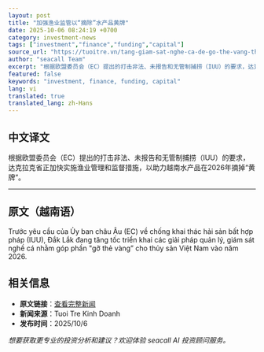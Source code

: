 ```yaml
---
layout: post
title: "加强渔业监管以“摘除”水产品黄牌"
date: 2025-10-06 08:24:19 +0700
category: investment-news
tags: ["investment","finance","funding","capital"]
source_url: "https://tuoitre.vn/tang-giam-sat-nghe-ca-de-go-the-vang-thuy-san-20251006141817344.htm"
author: "seacall Team"
excerpt: "根据欧盟委员会（EC）提出的打击非法、未报告和无管制捕捞（IUU）的要求，达克拉克省正加快实施渔业管理和监督措施，以助力越南水产品在2026年摘掉“黄牌”。..."
featured: false
keywords: "investment, finance, funding, capital"
lang: vi
translated: true
translated_lang: zh-Hans
---
```


## 中文译文

根据欧盟委员会（EC）提出的打击非法、未报告和无管制捕捞（IUU）的要求，达克拉克省正加快实施渔业管理和监督措施，以助力越南水产品在2026年摘掉“黄牌”。

---

## 原文（越南语）

Trước yêu cầu của Ủy ban châu Âu (EC) về chống khai thác hải sản bất hợp pháp (IUU), Đắk Lắk đang tăng tốc triển khai các giải pháp quản lý, giám sát nghề cá nhằm góp phần "gỡ thẻ vàng” cho thủy sản Việt Nam vào năm 2026.

## 相关信息

- **原文链接**：[查看完整新闻](https://tuoitre.vn/tang-giam-sat-nghe-ca-de-go-the-vang-thuy-san-20251006141817344.htm)
- **新闻来源**：Tuoi Tre Kinh Doanh
- **发布时间**：2025/10/6

*想要获取更专业的投资分析和建议？欢迎体验 seacall AI 投资顾问服务。*